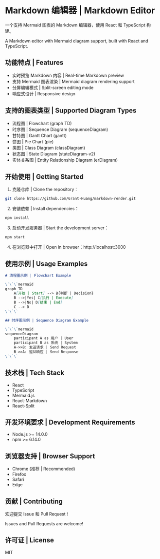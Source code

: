 # Markdown 编辑器 | Markdown Editor

一个支持 Mermaid 图表的 Markdown 编辑器，使用 React 和 TypeScript 构建。

A Markdown editor with Mermaid diagram support, built with React and TypeScript.

## 功能特点 | Features

- 实时预览 Markdown 内容 | Real-time Markdown preview
- 支持 Mermaid 图表渲染 | Mermaid diagram rendering support
- 分屏编辑模式 | Split-screen editing mode
- 响应式设计 | Responsive design

## 支持的图表类型 | Supported Diagram Types

- 流程图 | Flowchart (graph TD)
- 时序图 | Sequence Diagram (sequenceDiagram)
- 甘特图 | Gantt Chart (gantt)
- 饼图 | Pie Chart (pie)
- 类图 | Class Diagram (classDiagram)
- 状态图 | State Diagram (stateDiagram-v2)
- 实体关系图 | Entity Relationship Diagram (erDiagram)

## 开始使用 | Getting Started

1. 克隆仓库 | Clone the repository：
```bash
git clone https://github.com/Grant-Huang/markdown-render.git
```

2. 安装依赖 | Install dependencies：
```bash
npm install
```

3. 启动开发服务器 | Start the development server：
```bash
npm start
```

4. 在浏览器中打开 | Open in browser：http://localhost:3000

## 使用示例 | Usage Examples

```markdown
# 流程图示例 | Flowchart Example

\`\`\`mermaid
graph TD
    A[开始 | Start] --> B{判断 | Decision}
    B -->|Yes| C[执行 | Execute]
    B -->|No| D[结束 | End]
    C --> D
\`\`\`

## 时序图示例 | Sequence Diagram Example

\`\`\`mermaid
sequenceDiagram
    participant A as 用户 | User
    participant B as 系统 | System
    A->>B: 发送请求 | Send Request
    B->>A: 返回响应 | Send Response
\`\`\`
```

## 技术栈 | Tech Stack

- React
- TypeScript
- Mermaid.js
- React-Markdown
- React-Split

## 开发环境要求 | Development Requirements

- Node.js >= 14.0.0
- npm >= 6.14.0

## 浏览器支持 | Browser Support

- Chrome (推荐 | Recommended)
- Firefox
- Safari
- Edge

## 贡献 | Contributing

欢迎提交 Issue 和 Pull Request！

Issues and Pull Requests are welcome!

## 许可证 | License

MIT